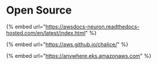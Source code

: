 # Open Source

{% embed url="https://awsdocs-neuron.readthedocs-hosted.com/en/latest/index.html" %}

{% embed url="https://aws.github.io/chalice/" %}

{% embed url="https://anywhere.eks.amazonaws.com" %}

